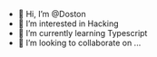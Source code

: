 - 👋 Hi, I’m @Doston
- 👀 I’m interested in Hacking
- 🌱 I’m currently learning Typescript
- 💞️ I’m looking to collaborate on ...


